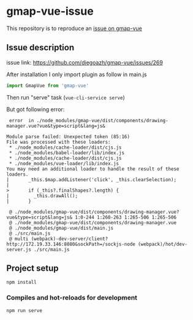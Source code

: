 # gmap-vue-issue

This repository is to reproduce an [issue on gmap-vue](https://github.com/diegoazh/gmap-vue/issues/269)

## Issue description

issue link: https://github.com/diegoazh/gmap-vue/issues/269

After installation I only import plugin as follow in main.js

```js
import GmapVue from 'gmap-vue'
```
Then run "serve" task (`vue-cli-service serve`)

But got following error:

```
 error  in ./node_modules/gmap-vue/dist/components/drawing-manager.vue?vue&type=script&lang=js&

Module parse failed: Unexpected token (85:16)
File was processed with these loaders:
 * ./node_modules/cache-loader/dist/cjs.js
 * ./node_modules/babel-loader/lib/index.js
 * ./node_modules/cache-loader/dist/cjs.js
 * ./node_modules/vue-loader/lib/index.js
You may need an additional loader to handle the result of these loaders.
|       _this.$map.addListener('click', _this.clearSelection);
| 
>       if (_this?.finalShapes?.length) {
|         _this.drawAll();
|       }

 @ ./node_modules/gmap-vue/dist/components/drawing-manager.vue?vue&type=script&lang=js& 1:0-244 1:260-263 1:265-506 1:265-506
 @ ./node_modules/gmap-vue/dist/components/drawing-manager.vue
 @ ./node_modules/gmap-vue/dist/main.js
 @ ./src/main.js
 @ multi (webpack)-dev-server/client?http://172.19.33.146:8080&sockPath=/sockjs-node (webpack)/hot/dev-server.js ./src/main.js

```


## Project setup
```
npm install
```

### Compiles and hot-reloads for development
```
npm run serve
```
